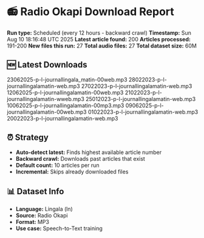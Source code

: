 # 📻 Radio Okapi Download Report

**Run type:** Scheduled (every 12 hours - backward crawl)
**Timestamp:** Sun Aug 10 18:16:48 UTC 2025
**Latest article found:** 200
**Articles processed:** 191-200
**New files this run:** 27
**Total audio files:** 27
**Total dataset size:** 60M

## 🆕 Latest Downloads
23062025-p-l-journallingala_matin-00web.mp3
28022023-p-l-journallingalamatin-web.mp3
27022023-p-l-journallingalamatin-web.mp3
12062025-p-l-journallingalamatin-00web.mp3
21022023-p-l-journallingalamatin-wweb.mp3
25012023-p-l-journallingalamatin-web.mp3
10062025-p-l-journallingalamatin-00mp3.mp3
09062025-p-l-journallingalamatin-00web.mp3
01022023-p-l-journallingalamatin-web.mp3
20022023-p-l-journallingalamatin-web.mp3

## ⏰ Strategy
- **Auto-detect latest:** Finds highest available article number
- **Backward crawl:** Downloads past articles that exist
- **Default count:** 10 articles per run
- **Incremental:** Skips already downloaded files

## 📊 Dataset Info
- **Language:** Lingala (ln)
- **Source:** Radio Okapi
- **Format:** MP3
- **Use case:** Speech-to-Text training
